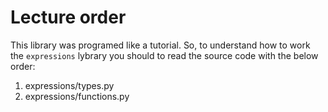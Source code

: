 Lecture order
=============

This library was programed like a tutorial. So, to understand how to work the
`expressions` lybrary you should to read the source code with the below order:

1. expressions/types.py
2. expressions/functions.py
